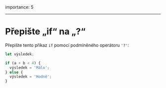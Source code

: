 importance: 5

---

# Přepište „if“ na „?“

Přepište tento příkaz `if` pomocí podmíněného operátoru `'?'`:

```js
let výsledek;

if (a + b < 4) {
  výsledek = 'Málo';
} else {
  výsledek = 'Hodně';
}
```
